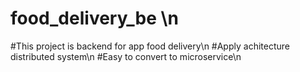 # food_delivery_be \n
#This project is backend for app food delivery\n
#Apply achitecture distributed system\n
#Easy to convert to microservice\n
